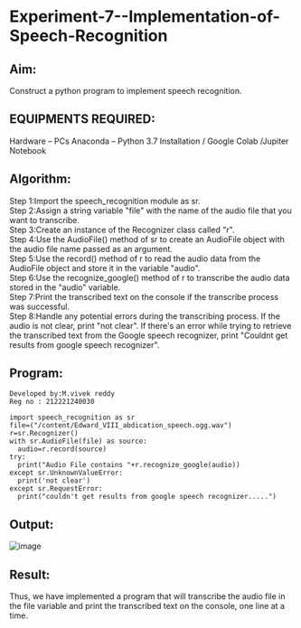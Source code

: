 # Experiment-7--Implementation-of-Speech-Recognition

## Aim:
 Construct a python program to implement speech recognition.
## EQUIPMENTS REQUIRED:
Hardware – PCs
Anaconda – Python 3.7 Installation / Google Colab /Jupiter Notebook
## Algorithm:
Step 1:Import the speech_recognition module as sr.<br>
Step 2:Assign a string variable "file" with the name of the audio file that you want to transcribe.<br>
Step 3:Create an instance of the Recognizer class called "r".<br>
Step 4:Use the AudioFile() method of sr to create an AudioFile object with the audio file name passed as an argument.<br>
Step 5:Use the record() method of r to read the audio data from the AudioFile object and store it in the variable "audio".<br>
Step 6:Use the recognize_google() method of r to transcribe the audio data stored in the "audio" variable.<br>
Step 7:Print the transcribed text on the console if the transcribe process was successful.<br>
Step 8:Handle any potential errors during the transcribing process. If the audio is not clear, print "not clear". If there's an error while trying to retrieve the transcribed text from the Google speech recognizer, print "Couldnt get results from google speech recognizer".<br>

## Program:
```
Developed by:M.vivek reddy
Reg no : 212221240030
```
```
import speech_recognition as sr
file=("/content/Edward_VIII_abdication_speech.ogg.wav")
r=sr.Recognizer()
with sr.AudioFile(file) as source:
  audio=r.record(source)
try:
  print("Audio File contains "+r.recognize_google(audio))
except sr.UnknownValueError:
  print('not clear')
except sr.RequestError:
  print("couldn't get results from google speech recognizer.....")
```
## Output:
![image](https://github.com/Vivekreddy8360/Experiment-5--Implementation-of-Speech-Recognition/assets/94525701/e851aa08-beab-4ecb-8b23-fe7039d97a60)

## Result:
Thus, we have implemented a program that will transcribe the audio file in the file variable and print the transcribed text on the console, one line at a time.
